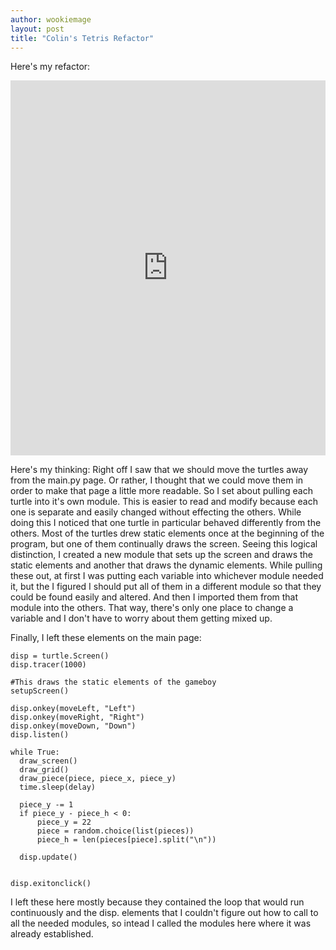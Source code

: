 ```yaml
---
author: wookiemage
layout: post
title: "Colin's Tetris Refactor"
---
```

  Here's my refactor:
  <iframe src="https://trinket.io/embed/python/e956c64129" width="100%" height="600" frameborder="0" marginwidth="0" marginheight="0" allowfullscreen></iframe>
  
  Here's my thinking:
  Right off I saw that we should move the turtles away from the main.py page. Or rather, I thought that we could move them in order to make that page a little more readable.
  So I set about pulling each turtle into it's own module. This is easier to read and modify because each one is separate and easily changed without effecting the others. While doing this I noticed that one turtle in particular behaved differently from the others. Most of the turtles drew static elements once at the beginning of the program, but one of them continually draws the screen.
  Seeing this logical distinction, I created a new module that sets up the screen and draws the static elements and another that draws the dynamic elements.
  While pulling these out, at first I was putting each variable into whichever module needed it, but the I figured I should put all of them in a different module so that they could be found easily and altered. And then I imported them from that module into the others. That way, there's only one place to change a variable and I don't have to worry about them getting mixed up.
  
  Finally, I left these elements on the main page:
  ```
  disp = turtle.Screen()
disp.tracer(1000)

#This draws the static elements of the gameboy
setupScreen()

disp.onkey(moveLeft, "Left")
disp.onkey(moveRight, "Right")
disp.onkey(moveDown, "Down")
disp.listen()

while True:
    draw_screen()
    draw_grid()
    draw_piece(piece, piece_x, piece_y)
    time.sleep(delay)

    piece_y -= 1
    if piece_y - piece_h < 0:
        piece_y = 22
        piece = random.choice(list(pieces))
        piece_h = len(pieces[piece].split("\n"))
        
    disp.update()

    
disp.exitonclick()
```
I left these here mostly because they contained the loop that would run continuously and the disp. elements that I couldn't figure out how to call to all the needed modules, so intead I called the modules here where it was already established.
